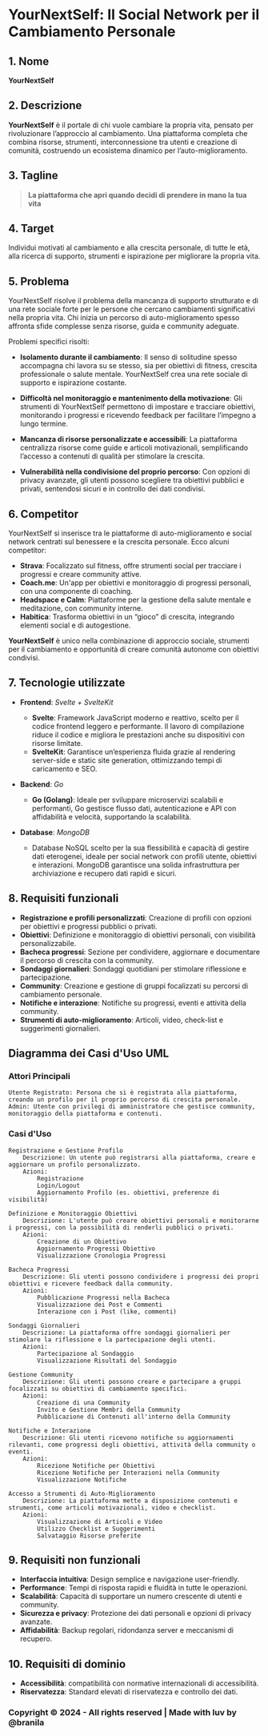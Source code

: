 # YourNextSelf: Il Social Network per il Cambiamento Personale

## 1. Nome
**YourNextSelf**

## 2. Descrizione
**YourNextSelf** è il portale di chi vuole cambiare la propria vita, pensato per rivoluzionare l’approccio al cambiamento. Una piattaforma completa che combina risorse, strumenti, interconnessione tra utenti e creazione di comunità, costruendo un ecosistema dinamico per l’auto-miglioramento.

## 3. Tagline
> **La piattaforma che apri quando decidi di prendere in mano la tua vita**

## 4. Target
Individui motivati al cambiamento e alla crescita personale, di tutte le età, alla ricerca di supporto, strumenti e ispirazione per migliorare la propria vita.

## 5. Problema
YourNextSelf risolve il problema della mancanza di supporto strutturato e di una rete sociale forte per le persone che cercano cambiamenti significativi nella propria vita. Chi inizia un percorso di auto-miglioramento spesso affronta sfide complesse senza risorse, guida e community adeguate.

Problemi specifici risolti:

- **Isolamento durante il cambiamento**: Il senso di solitudine spesso accompagna chi lavora su se stesso, sia per obiettivi di fitness, crescita professionale o salute mentale. YourNextSelf crea una rete sociale di supporto e ispirazione costante.
  
- **Difficoltà nel monitoraggio e mantenimento della motivazione**: Gli strumenti di YourNextSelf permettono di impostare e tracciare obiettivi, monitorando i progressi e ricevendo feedback per facilitare l’impegno a lungo termine.
  
- **Mancanza di risorse personalizzate e accessibili**: La piattaforma centralizza risorse come guide e articoli motivazionali, semplificando l’accesso a contenuti di qualità per stimolare la crescita.
  
- **Vulnerabilità nella condivisione del proprio percorso**: Con opzioni di privacy avanzate, gli utenti possono scegliere tra obiettivi pubblici e privati, sentendosi sicuri e in controllo dei dati condivisi.

## 6. Competitor
YourNextSelf si inserisce tra le piattaforme di auto-miglioramento e social network centrati sul benessere e la crescita personale. Ecco alcuni competitor:

- **Strava**: Focalizzato sul fitness, offre strumenti social per tracciare i progressi e creare community attive.
- **Coach.me**: Un'app per obiettivi e monitoraggio di progressi personali, con una componente di coaching.
- **Headspace e Calm**: Piattaforme per la gestione della salute mentale e meditazione, con community interne.
- **Habitica**: Trasforma obiettivi in un “gioco” di crescita, integrando elementi social e di autogestione.

**YourNextSelf** è unico nella combinazione di approccio sociale, strumenti per il cambiamento e opportunità di creare comunità autonome con obiettivi condivisi.

## 7. Tecnologie utilizzate

- **Frontend**: *Svelte + SvelteKit*
  - **Svelte**: Framework JavaScript moderno e reattivo, scelto per il codice frontend leggero e performante. Il lavoro di compilazione riduce il codice e migliora le prestazioni anche su dispositivi con risorse limitate.
  - **SvelteKit**: Garantisce un’esperienza fluida grazie al rendering server-side e static site generation, ottimizzando tempi di caricamento e SEO.

- **Backend**: *Go*
  - **Go (Golang)**: Ideale per sviluppare microservizi scalabili e performanti, Go gestisce flusso dati, autenticazione e API con affidabilità e velocità, supportando la scalabilità.

- **Database**: *MongoDB*
  - Database NoSQL scelto per la sua flessibilità e capacità di gestire dati eterogenei, ideale per social network con profili utente, obiettivi e interazioni. MongoDB garantisce una solida infrastruttura per archiviazione e recupero dati rapidi e sicuri.

## 8. Requisiti funzionali

- **Registrazione e profili personalizzati**: Creazione di profili con opzioni per obiettivi e progressi pubblici o privati.
- **Obiettivi**: Definizione e monitoraggio di obiettivi personali, con visibilità personalizzabile.
- **Bacheca progressi**: Sezione per condividere, aggiornare e documentare il percorso di crescita con la community.
- **Sondaggi giornalieri**: Sondaggi quotidiani per stimolare riflessione e partecipazione.
- **Community**: Creazione e gestione di gruppi focalizzati su percorsi di cambiamento personale.
- **Notifiche e interazione**: Notifiche su progressi, eventi e attività della community.
- **Strumenti di auto-miglioramento**: Articoli, video, check-list e suggerimenti giornalieri.

## Diagramma dei Casi d'Uso UML 
### Attori Principali
  
    Utente Registrato: Persona che si è registrata alla piattaforma, creando un profilo per il proprio percorso di crescita personale.
    Admin: Utente con privilegi di amministratore che gestisce community, monitoraggio della piattaforma e contenuti.

### Casi d'Uso

    Registrazione e Gestione Profilo
        Descrizione: Un utente può registrarsi alla piattaforma, creare e aggiornare un profilo personalizzato.
        Azioni:
            Registrazione
            Login/Logout
            Aggiornamento Profilo (es. obiettivi, preferenze di visibilità)
  
    Definizione e Monitoraggio Obiettivi
        Descrizione: L'utente può creare obiettivi personali e monitorarne i progressi, con la possibilità di renderli pubblici o privati.
        Azioni:
            Creazione di un Obiettivo
            Aggiornamento Progressi Obiettivo
            Visualizzazione Cronologia Progressi
  
    Bacheca Progressi
        Descrizione: Gli utenti possono condividere i progressi dei propri obiettivi e ricevere feedback dalla community.
        Azioni:
            Pubblicazione Progressi nella Bacheca
            Visualizzazione dei Post e Commenti
            Interazione con i Post (like, commenti)
  
    Sondaggi Giornalieri
        Descrizione: La piattaforma offre sondaggi giornalieri per stimolare la riflessione e la partecipazione degli utenti.
        Azioni:
            Partecipazione al Sondaggio
            Visualizzazione Risultati del Sondaggio
  
    Gestione Community
        Descrizione: Gli utenti possono creare e partecipare a gruppi focalizzati su obiettivi di cambiamento specifici.
        Azioni:
            Creazione di una Community
            Invito e Gestione Membri della Community
            Pubblicazione di Contenuti all'interno della Community
  
    Notifiche e Interazione
        Descrizione: Gli utenti ricevono notifiche su aggiornamenti rilevanti, come progressi degli obiettivi, attività della community o eventi.
        Azioni:
            Ricezione Notifiche per Obiettivi
            Ricezione Notifiche per Interazioni nella Community
            Visualizzazione Notifiche
  
    Accesso a Strumenti di Auto-Miglioramento
        Descrizione: La piattaforma mette a disposizione contenuti e strumenti, come articoli motivazionali, video e checklist.
        Azioni:
            Visualizzazione di Articoli e Video
            Utilizzo Checklist e Suggerimenti
            Salvataggio Risorse preferite

## 9. Requisiti non funzionali

- **Interfaccia intuitiva**: Design semplice e navigazione user-friendly.
- **Performance**: Tempi di risposta rapidi e fluidità in tutte le operazioni.
- **Scalabilità**: Capacità di supportare un numero crescente di utenti e community.
- **Sicurezza e privacy**: Protezione dei dati personali e opzioni di privacy avanzate.
- **Affidabilità**: Backup regolari, ridondanza server e meccanismi di recupero.

## 10. Requisiti di dominio

- **Accessibilità**: compatibilità con normative internazionali di accessibilità.
- **Riservatezza**: Standard elevati di riservatezza e controllo dei dati.

### Copyright © 2024 - All rights reserved | Made with luv by @branila
